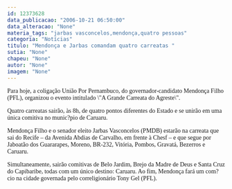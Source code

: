 ```yaml
---
id: 12373628
data_publicacao: "2006-10-21 06:50:00"
data_alteracao: "None"
materia_tags: "jarbas vasconcelos,mendonça,quatro pessoas"
categoria: "Notícias"
titulo: "Mendonça e Jarbas comandam quatro carreatas "
sutia: "None"
chapeu: "None"
autor: "None"
imagem: "None"
---
```

<p><P><FONT face=Verdana>Para hoje, a coligação União Por Pernambuco, do governador-candidato Mendonça Filho (PFL),&nbsp;organizou o evento intitulado \"A Grande Carreata do Agreste\". </FONT></P></p>
<p><P><FONT face=Verdana>Quatro carreatas sairão, às 8h, de quatro pontos diferentes do Estado e se unirão em uma única comitiva no munic?pio de Caruaru.</FONT></P></p>
<p><P><FONT face=Verdana>Mendonça Filho e o senador eleito Jarbas Vasconcelos (PMDB)&nbsp;estarão na carreata que sai do Recife – da Avenida Abdias de Carvalho, em frente à Chesf – e que segue por Jaboatão dos Guararapes, Moreno, BR-232, Vitória, Pombos, Gravatá, Bezerros e Caruaru. </FONT></P></p>
<p><P><FONT face=Verdana>Simultaneamente, sairão comitivas de Belo Jardim, Brejo da Madre de Deus e Santa Cruz do Capibaribe, todas com um único destino: Caruaru. Ao fim, Mendonça fará um com?cio na cidade governada pelo correligionário Tony Gel (PFL).</FONT></P> </p>
